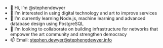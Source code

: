 - 👋 Hi, I’m @stephendewyer
- 👀 I’m interested in using digital technology and art to improve services
- 🌱 I’m currently learning Node.js, machine learning and advanced database design using PostgreSQL
- 💞️ I’m looking to collaborate on building infrastructure for networks that empower the art community and strengthen democracy
- 📫 Email: stephen.dewyer@stephengdewyer.info
<!---
stephendewyer/stephendewyer is a ✨ special ✨ repository because its `README.md` (this file) appears on your GitHub profile.
You can click the Preview link to take a look at your changes.
--->
